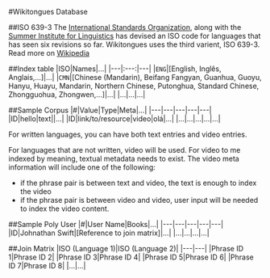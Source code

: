 #Wikitongues Database

##ISO 639-3
The [International Standards Organization](http://www.iso.org/iso/home.html), along with the [Summer Institute for Linguistics](http://www.sil.org/) has devised an ISO code for languages that has seen six revisions so far. Wikitongues uses the third varient, ISO 639-3. Read more on [Wikipedia](https://en.wikipedia.org/wiki/ISO_639)

##Index table
|ISO|Names|…|
|---|:---:|---|
|`ENG`|[English, Inglês, Anglais,…]|…|
|`CMN`|[Chinese (Mandarin), Beifang Fangyan, Guanhua, Guoyu, Hanyu, Huayu, Mandarin, Northern Chinese, Putonghua, Standard Chinese, Zhongguohua, Zhongwen,…]|…|
|…|…|…|

##Sample Corpus
|#|Value|Type|Meta|…|
|---|---|---|---|---|
|ID|hello|text||…|
|ID|link/to/resource|video|olá|…|
|…|…|…|…|…|

For written languages, you can have both text entries and video entries.

For languages that are not written, video will be used. For video to me indexed by meaning, textual metadata needs to exist. The video meta information will include one of the following:
* if the phrase pair is between text and video, the text is enough to index the video
* if the phrase pair is between video and video, user input will be needed to index the video content.

##Sample Poly User
|#|User Name|Books|…|
|---|---|---|---|---|
|ID|Johnathan Swift|[Reference to join matrix]|…|
|…|…|…|…|

##Join Matrix
|ISO (Language 1)|ISO (Language 2)|
|---|---|
|Phrase ID 1|Phrase ID 2|
|Phrase ID 3|Phrase ID 4|
|Phrase ID 5|Phrase ID 6|
|Phrase ID 7|Phrase ID 8|
|…|…|
